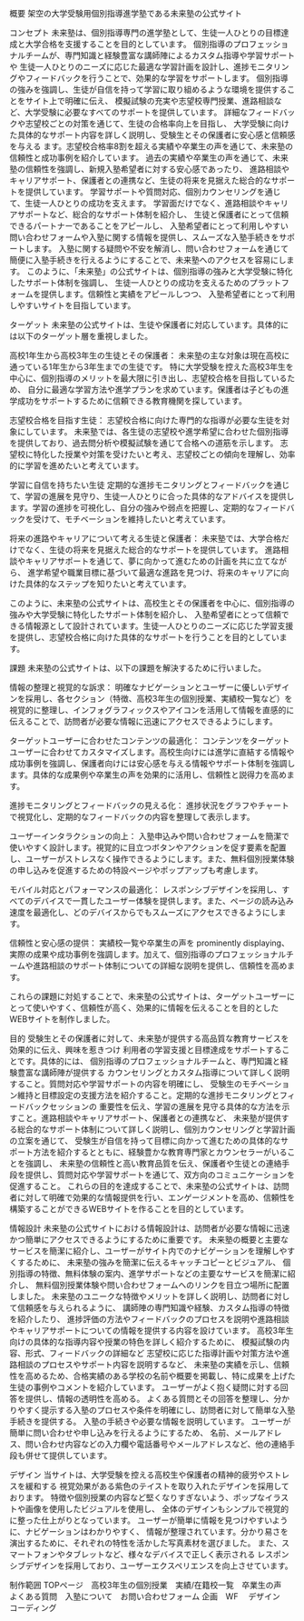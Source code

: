 
概要
架空の大学受験用個別指導進学塾である未来塾の公式サイト
		
コンセプト
未来塾は、個別指導専門の進学塾として、生徒一人ひとりの目標達成と大学合格を支援することを目的としています。 個別指導のプロフェッショナルチームが、専門知識と経験豊富な講師陣によるカスタム指導や学習サポートや 生徒一人ひとりのニーズに応じた最適な学習計画を設計し、進捗モニタリングやフィードバックを行うことで、効果的な学習をサポートします。 個別指導の強みを強調し、生徒が自信を持って学習に取り組めるような環境を提供することをサイト上で明確に伝え、 模擬試験の充実や志望校専門授業、進路相談など、大学受験に必要なすべてのサポートを提供しています。 詳細なフィードバックや志望校ごとの対策を通じて、生徒の合格率向上を目指し、 大学受験に向けた具体的なサポート内容を詳しく説明し、受験生とその保護者に安心感と信頼感を与える ます。志望校合格率8割を超える実績や卒業生の声を通じて、未来塾の信頼性と成功事例を紹介しています。 過去の実績や卒業生の声を通じて、未来塾の信頼性を強調し、新規入塾希望者に対する安心感であったり、 進路相談やキャリアサポート、保護者との連携など、生徒の将来を見据えた総合的なサポートを提供しています。 学習サポートや質問対応、個別カウンセリングを通じて、生徒一人ひとりの成功を支えます。 学習面だけでなく、進路相談やキャリアサポートなど、総合的なサポート体制を紹介し、 生徒と保護者にとって信頼できるパートナーであることをアピールし、 入塾希望者にとって利用しやすい問い合わせフォームや入塾に関する情報を提供し、スムーズな入塾手続きをサポートします。 入塾に関する疑問や不安を解消し、問い合わせフォームを通じて簡便に入塾手続きを行えるようにすることで、未来塾へのアクセスを容易にします。 このように、「未来塾」の公式サイトは、個別指導の強みと大学受験に特化したサポート体制を強調し、 生徒一人ひとりの成功を支えるためのプラットフォームを提供します。信頼性と実績をアピールしつつ、 入塾希望者にとって利用しやすいサイトを目指しています。


		
ターゲット
未来塾の公式サイトは、生徒や保護者に対応しています。具体的には以下のターゲット層を重視しました。

高校1年生から高校3年生の生徒とその保護者：
未来塾の主な対象は現在高校に通っている1年生から3年生までの生徒です。 特に大学受験を控えた高校3年生を中心に、個別指導のメリットを最大限に引き出し、志望校合格を目指しているため、 自分に最適な学習方法や進学プランを求めています。保護者は子どもの進学成功をサポートするために信頼できる教育機関を探しています。

志望校合格を目指す生徒：
志望校合格に向けた専門的な指導が必要な生徒を対象にしています。 未来塾では、各生徒の志望校や進学希望に合わせた個別指導を提供しており、過去問分析や模擬試験を通じて合格への道筋を示します。 志望校に特化した授業や対策を受けたいと考え、志望校ごとの傾向を理解し、効率的に学習を進めたいと考えています。

学習に自信を持ちたい生徒
定期的な進捗モニタリングとフィードバックを通じて、学習の進展を見守り、生徒一人ひとりに合った具体的なアドバイスを提供します。学習の進捗を可視化し、自分の強みや弱点を把握し、定期的なフィードバックを受けて、モチベーションを維持したいと考えています。

将来の進路やキャリアについて考える生徒と保護者：
未来塾では、大学合格だけでなく、生徒の将来を見据えた総合的なサポートを提供しています。 進路相談やキャリアサポートを通じて、夢に向かって進むための計画を共に立てながら、 進学希望や職業目標に基づいて最適な進路を見つけ、将来のキャリアに向けた具体的なステップを知りたいと考えています。

このように、未来塾の公式サイトは、高校生とその保護者を中心に、個別指導の強みや大学受験に特化したサポート体制を紹介し、 入塾希望者にとって信頼できる情報源として設計されています。生徒一人ひとりのニーズに応じた学習支援を提供し、志望校合格に向けた具体的なサポートを行うことを目的としています。

		
課題
未来塾の公式サイトは、以下の課題を解決するために行いました。

情報の整理と視覚的な訴求：
明確なナビゲーションとユーザーに優しいデザインを採用し、各セクション（特徴、高校3年生の個別授業、実績校一覧など）を視覚的に整理し、インフォグラフィックスやアイコンを活用して情報を直感的に伝えることで、訪問者が必要な情報に迅速にアクセスできるようにします。

ターゲットユーザーに合わせたコンテンツの最適化：
コンテンツをターゲットユーザーに合わせてカスタマイズします。高校生向けには進学に直結する情報や成功事例を強調し、保護者向けには安心感を与える情報やサポート体制を強調します。具体的な成果例や卒業生の声を効果的に活用し、信頼性と説得力を高めます。

進捗モニタリングとフィードバックの見える化：
進捗状況をグラフやチャートで視覚化し、定期的なフィードバックの内容を整理して表示します。

ユーザーインタラクションの向上：
入塾申込みや問い合わせフォームを簡潔で使いやすく設計します。視覚的に目立つボタンやアクションを促す要素を配置し、ユーザーがストレスなく操作できるようにします。また、無料個別授業体験の申し込みを促進するための特設ページやポップアップも考慮します。

モバイル対応とパフォーマンスの最適化：
レスポンシブデザインを採用し、すべてのデバイスで一貫したユーザー体験を提供します。また、ページの読み込み速度を最適化し、どのデバイスからでもスムーズにアクセスできるようにします。

信頼性と安心感の提供：
実績校一覧や卒業生の声を prominently displaying、実際の成果や成功事例を強調します。加えて、個別指導のプロフェッショナルチームや進路相談のサポート体制についての詳細な説明を提供し、信頼性を高めます。

これらの課題に対処することで、未来塾の公式サイトは、ターゲットユーザーにとって使いやすく、信頼性が高く、効果的に情報を伝えることを目的としたWEBサイトを制作しました。


		
目的
受験生とその保護者に対して、未来塾が提供する高品質な教育サービスを効果的に伝え、興味を惹きつけ 利用者の学習支援と目標達成をサポートすることです。具体的には、 個別指導のプロフェッショナルチームと、専門知識と経験豊富な講師陣が提供する カウンセリングとカスタム指導について詳しく説明すること。質問対応や学習サポートの内容を明確にし、 受験生のモチベーション維持と目標設定の支援方法を紹介すること。定期的な進捗モニタリングとフィードバックセッションの 重要性を伝え、学習の進展を見守る具体的な方法を示すこと。進路相談やキャリアサポート、保護者との連携など、 未来塾が提供する総合的なサポート体制について詳しく説明し、個別カウンセリングと学習計画の立案を通じて、 受験生が自信を持って目標に向かって進むための具体的なサポート方法を紹介するとともに、経験豊かな教育専門家とカウンセラーがいることを強調し、 未来塾の信頼性と高い教育品質を伝え、保護者や生徒との連絡手段を提供し、質問対応や学習サポートを通じて、双方向のコミュニケーションを促進すること。 これらの目的を達成することで、未来塾の公式サイトは、訪問者に対して明確で効果的な情報提供を行い、エンゲージメントを高め、信頼性を構築することができるWEBサイトを作ることを目的としています。

情報設計
未来塾の公式サイトにおける情報設計は、訪問者が必要な情報に迅速かつ簡単にアクセスできるようにするために重要です。 未来塾の概要と主要なサービスを簡潔に紹介し、ユーザーがサイト内でのナビゲーションを理解しやすくするために、 未来塾の強みを簡潔に伝えるキャッチコピーとビジュアル、 個別指導の特徴、無料体験の案内、進学サポートなどの主要なサービスを簡潔に紹介し、 無料個別授業体験や問い合わせフォームへのリンクを目立つ場所に配置しました。 未来塾のユニークな特徴やメリットを詳しく説明し、訪問者に対して信頼感を与えられるように、 講師陣の専門知識や経験、カスタム指導の特徴を紹介したり、 進捗評価の方法やフィードバックのプロセスを説明や進路相談やキャリアサポートについての情報を提供する内容を設けています。 高校3年生向けの具体的な指導内容や授業の特色を詳しく紹介するために、 模擬試験の内容、形式、フィードバックの詳細など 志望校に応じた指導計画や対策方法や進路相談のプロセスやサポート内容を説明するなど、 未来塾の実績を示し、信頼性を高めるため、合格実績のある学校の名前や概要を掲載し、特に成果を上げた生徒の事例やコメントを紹介しています。 ユーザーがよく抱く疑問に対する回答を提供し、情報の透明性を高める。 よくある質問とその回答を整理し、分かりやすく提示する入塾のプロセスや条件を明確にし、訪問者に対して簡単な入塾手続きを提供する。 入塾の手続きや必要な情報を説明しています。 ユーザーが簡単に問い合わせや申し込みを行えるようにするため、 名前、メールアドレス、問い合わせ内容などの入力欄や電話番号やメールアドレスなど、他の連絡手段も併せて提供しています。




デザイン
当サイトは、大学受験を控える高校生や保護者の精神的疲労やストレスを緩和する
視覚効果がある紫色のテイストを取り入れたデザインを採用しております。
特徴や個別授業の内容など堅くなりすぎないよう、ポップなイラストや画像を使用したビジュアルを使用し、
全体のデザインもシンプルで視覚的に整った仕上がりとなっています。
ユーザーが簡単に情報を見つけやすいように、ナビゲーションはわかりやすく、
情報が整理されています。分かり易さを演出するために、それぞれの特性を活かした写真素材を選びました。
また、スマートフォンやタブレットなど、様々なデバイスで正しく表示される
レスポンシブデザインを採用しており、ユーザーエクスペリエンスを向上させています。


制作範囲
TOPページ　高校3年生の個別授業　実績/在籍校一覧　卒業生の声　よくある質問　入塾について　お問い合わせフォーム
企画　WF 　デザイン　コーディング


